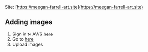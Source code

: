 Site: [https://meegan-farrell-art.site](https://meegan-farrell-art.site)

## Adding images

1. Sign in to AWS [here](https://285286576577.signin.aws.amazon.com/console)
2. Go to [here](https://us-east-1.console.aws.amazon.com/s3/buckets/meegan-farrell-art-bucket?region=us-east-1&bucketType=general&tab=objects)
3. Upload images
